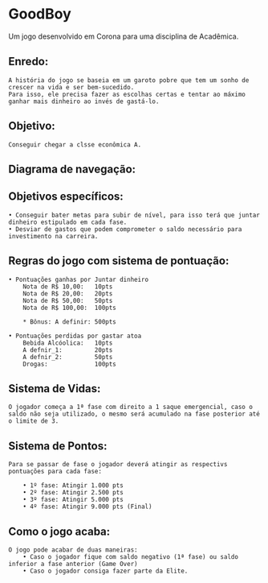 
# GoodBoy

Um jogo desenvolvido em Corona para uma disciplina de Acadêmica.


## Enredo:		
	A história do jogo se baseia em um garoto pobre que tem um sonho de crescer na vida e ser bem-sucedido.
	Para isso, ele precisa fazer as escolhas certas e tentar ao máximo ganhar mais dinheiro ao invés de gastá-lo.

## Objetivo:
	Conseguir chegar a clsse econômica A.

## Diagrama de navegação:
	


## Objetivos específicos:
	• Conseguir bater metas para subir de nível, para isso terá que juntar dinheiro estipulado em cada fase.
	• Desviar de gastos que podem comprometer o saldo necessário para investimento na carreira.

## Regras do jogo com sistema de pontuação:

	• Pontuações ganhas por Juntar dinheiro
		Nota de R$ 10,00:	10pts
		Nota de R$ 20,00:	20pts
		Nota de R$ 50,00:	50pts
		Nota de R$ 100,00:	100pts

		* Bônus: A definir:	500pts

	• Pontuações perdidas por gastar atoa
		Bebida Alcóolica:	10pts
		A defnir_1:			20pts
		A defnir_2:			50pts
		Drogas:				100pts
	

## Sistema de Vidas:
	O jogador começa a 1ª fase com direito a 1 saque emergencial, caso o saldo não seja utilizado, o mesmo será acumulado na fase posterior até o limite de 3.

## Sistema de Pontos:
	Para se passar de fase o jogador deverá atingir as respectivs pontuações para cada fase: 
		
		• 1º fase: Atingir 1.000 pts
		• 2º fase: Atingir 2.500 pts
		• 3º fase: Atingir 5.000 pts
		• 4º fase: Atingir 9.000 pts (Final)

## Como o jogo acaba:
	O jogo pode acabar de duas maneiras:
		• Caso o jogador fique com saldo negativo (1ª fase) ou saldo inferior a fase anterior (Game Over)
		• Caso o jogador consiga fazer parte da Elite.
